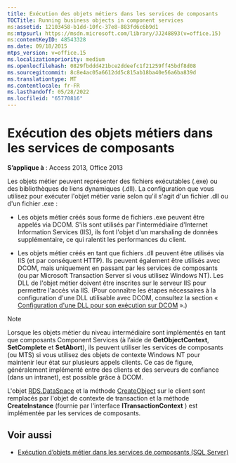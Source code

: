 ```yaml
---
title: Exécution des objets métiers dans les services de composants
TOCTitle: Running business objects in component services
ms:assetid: 12103458-b1dd-10fc-37e8-883fd6c6b9d1
ms:mtpsurl: https://msdn.microsoft.com/library/JJ248893(v=office.15)
ms:contentKeyID: 48543328
ms.date: 09/18/2015
mtps_version: v=office.15
ms.localizationpriority: medium
ms.openlocfilehash: 0829fbddd421bce2ddeefc1f21259ff45bdf8d08
ms.sourcegitcommit: 8c8e4ac05a6612dd5c815ab18ba40e56a6ba839d
ms.translationtype: MT
ms.contentlocale: fr-FR
ms.lasthandoff: 05/28/2022
ms.locfileid: "65770816"
---
```

# <a name="running-business-objects-in-component-services"></a>Exécution des objets métiers dans les services de composants

**S’applique à** : Access 2013, Office 2013

Les objets métier peuvent représenter des fichiers exécutables (.exe) ou des bibliothèques de liens dynamiques (.dll). La configuration que vous utilisez pour exécuter l'objet métier varie selon qu'il s'agit d'un fichier .dll ou d'un fichier .exe :

- Les objets métier créés sous forme de fichiers .exe peuvent être appelés via DCOM. S'ils sont utilisés par l'intermédiaire d'Internet Information Services (IIS), ils font l'objet d'un marshaling de données supplémentaire, ce qui ralentit les performances du client.

- Les objets métier créés en tant que fichiers .dll peuvent être utilisés via IIS (et par conséquent HTTP). Ils peuvent également être utilisés avec DCOM, mais uniquement en passant par les services de composants (ou par Microsoft Transaction Server si vous utilisez Windows NT). Les DLL de l'objet métier doivent être inscrites sur le serveur IIS pour permettre l'accès via IIS. (Pour connaître les étapes nécessaires à la configuration d'une DLL utilisable avec DCOM, consultez la section « [Configuration d'une DLL pour son exécution sur DCOM](enabling-a-dll-to-run-on-dcom.md) ».)


> [!NOTE]
> Lorsque les objets métier du niveau intermédiaire sont implémentés en tant que composants Component Services (à l’aide de **GetObjectContext**, **SetComplete** et **SetAbort**), ils peuvent utiliser les services de composants (ou MTS) si vous utilisez des objets de contexte Windows NT pour maintenir leur état sur plusieurs appels clients. Ce cas de figure, généralement implémenté entre des clients et des serveurs de confiance (dans un intranet), est possible grâce à DCOM. 
>
> L'objet [RDS.DataSpace](dataspace-object-rds.md) et la méthode [CreateObject](createobject-method-rds.md) sur le client sont remplacés par l'objet de contexte de transaction et la méthode **CreateInstance** (fournie par l'interface **ITransactionContext** ) est implémentée par les services de composants.


## <a name="see-also"></a>Voir aussi

- [Exécution d’objets métier dans les services de composants (SQL Server)](/sql/ado/guide/remote-data-service/running-business-objects-in-component-services?view=sql-server-2017&preserve-view=true)
